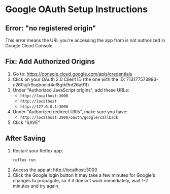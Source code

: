# Google OAuth Setup Instructions
## Error: "no registered origin"
This error means the URL you're accessing the app from is not authorized in Google Cloud Console.
## Fix: Add Authorized Origins
1. Go to: https://console.cloud.google.com/apis/credentials
2. Click on your OAuth 2.0 Client ID (the one with the ID: 713177573993-c260ujfr9sqbonid4el8gtk9rd26a91f)
3. Under "Authorized JavaScript origins", add these URLs:
   - `http://localhost:3000`
   - `http://localhost`
   - `http://127.0.0.1:3000`
4. Under "Authorized redirect URIs", make sure you have:
   - `http://localhost:3000/oauth/google/callback`
5. Click "SAVE"
## After Saving
1. Restart your Reflex app:
   ```bash
   reflex run
   ```
2. Access the app at: http://localhost:3000
3. Click the Google login button
It may take a few minutes for Google's changes to propagate, so if it doesn't work immediately, wait 1-2 minutes and try again.
